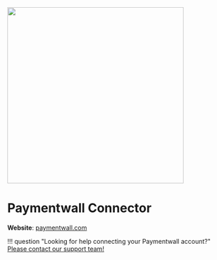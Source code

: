 <img src="https://static.openfintech.io/payment_providers/paymentwall/logo.svg?w=400" width="400px" >

# Paymentwall Connector

**Website**: [paymentwall.com](https://www.paymentwall.com/en)

!!! question "Looking for help connecting your Paymentwall account?"
    [Please contact our support team!](mailto:{{custom.support_email}})